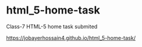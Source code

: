 # html_5-home-task
Class-7 HTML-5 home task submited


https://jobayerhossain4.github.io/html_5-home-task/
